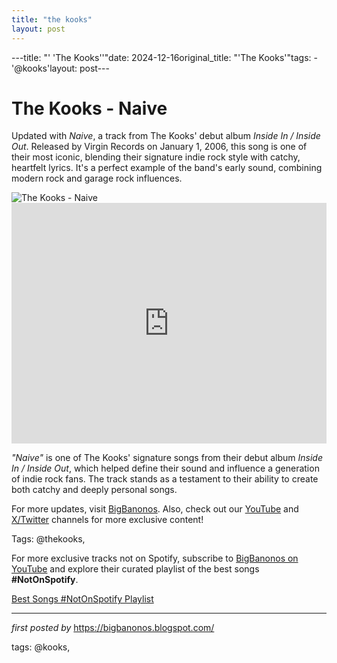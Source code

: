 ```yaml
---
title: "the kooks"
layout: post
---
```

---title: "' 'The Kooks''"date: 2024-12-16original_title: "'The Kooks'"tags:  - '@kooks'layout: post---<!-- Title of the Post --><h1 >The Kooks - Naive</h1> <!-- Introductory Text --><p >Updated with *Naive*, a track from The Kooks' debut album *Inside In / Inside Out*. Released by Virgin Records on January 1, 2006, this song is one of their most iconic, blending their signature indie rock style with catchy, heartfelt lyrics. It's a perfect example of the band's early sound, combining modern rock and garage rock influences.</p> <!-- Featured Image --><div > <img src="https://i.scdn.co/image/ab67616d0000b27324961edce577bdb99d34a538" alt="The Kooks - Naive" /></div> <!-- YouTube Video Embed --><div > <iframe width="100%" height="385" src="https://www.youtube.com/embed/jkaMiaRLgvY" title="The Kooks - Naive" frameborder="0" allow="accelerometer; autoplay; clipboard-write; encrypted-media; gyroscope; picture-in-picture; web-share" referrerpolicy="strict-origin-when-cross-origin" allowfullscreen></iframe></div> <!-- Song Information --><div > <p><em>"Naive"</em> is one of The Kooks' signature songs from their debut album *Inside In / Inside Out*, which helped define their sound and influence a generation of indie rock fans. The track stands as a testament to their ability to create both catchy and deeply personal songs.</p></div> <!-- Footer Links --><div > <p>For more updates, visit <a href="https://bigbanonos.blogspot.com/" target="_blank">BigBanonos</a>. Also, check out our <a href="https://www.youtube.com/@BigBanonos" target="_blank">YouTube</a> and <a href="https://x.com/bigbanonos" target="_blank">X/Twitter</a> channels for more exclusive content!</p></div> <!-- Tags --><p >Tags: @thekooks,</p><!--Subscribe and Playlist Links--><div>    <p>For more exclusive tracks not on Spotify, subscribe to <a href="https://www.youtube.com/@BigBanonos" target="_blank">BigBanonos on YouTube</a> and explore their curated playlist of the best songs <strong>#NotOnSpotify</strong>.</p>    <p><a href="https://www.youtube.com/playlist?list=PLtuNtuTatqI0kFahUCbtbfenC_ET5O_tr" target="_blank">Best Songs #NotOnSpotify Playlist<br /></a></p></div><hr /><p><em>first posted by</em> <a href="https://bigbanonos.blogspot.com/" rel="noopener" target="_new">https://bigbanonos.blogspot.com/</a></p><p>tags: @kooks,</p>